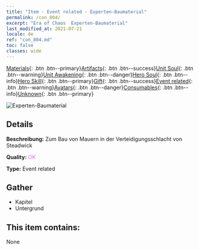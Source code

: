 ```yaml
---
title: "Item - Event related - Experten-Baumaterial"
permalink: /con_804/
excerpt: "Era of Chaos  Experten-Baumaterial"
last_modified_at: 2021-07-21
locale: de
ref: "con_804.md"
toc: false
classes: wide
---
```

 [Materials](/ItemsDE/){: .btn .btn--primary}[Artifacts](/ItemsDE/Artifacts/){: .btn .btn--success}[Unit Soul](/ItemsDE/UnitSoul/){: .btn .btn--warning}[Unit Awakening](/ItemsDE/UnitAwakening/){: .btn .btn--danger}[Hero Soul](/ItemsDE/HeroSoul/){: .btn .btn--info}[Hero Skill](/ItemsDE/HeroSkill/){: .btn .btn--primary}[Gift](/ItemsDE/Gift/){: .btn .btn--success}[Event related](/ItemsDE/Events/){: .btn .btn--warning}[Avatars](/ItemsDE/Avatars/){: .btn .btn--danger}[Consumables](/ItemsDE/Consumables/){: .btn .btn--info}[Unknown](/ItemsDE/Unknown/){: .btn .btn--primary}

 ![Experten-Baumaterial](/images/t/i_3062.png)

## Details
 **Beschreibung:** Zum Bau von Mauern in der Verteidigungsschlacht von Steadwick

 **Quality:** <span style="color: #DA70D6">OK</span>

 **Type:** Event related

## Gather

*    Kapitel 
*    Untergrund 

## This item contains:

  None


